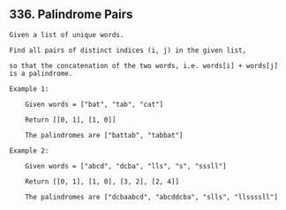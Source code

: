 ## 336\. Palindrome Pairs

    Given a list of unique words. 
    
    Find all pairs of distinct indices (i, j) in the given list, 
    
    so that the concatenation of the two words, i.e. words[i] + words[j] is a palindrome.
    
    Example 1:
    
        Given words = ["bat", "tab", "cat"]
        
        Return [[0, 1], [1, 0]]
        
        The palindromes are ["battab", "tabbat"]
      
    Example 2:
    
        Given words = ["abcd", "dcba", "lls", "s", "sssll"]
        
        Return [[0, 1], [1, 0], [3, 2], [2, 4]]
        
        The palindromes are ["dcbaabcd", "abcddcba", "slls", "llssssll"]
      